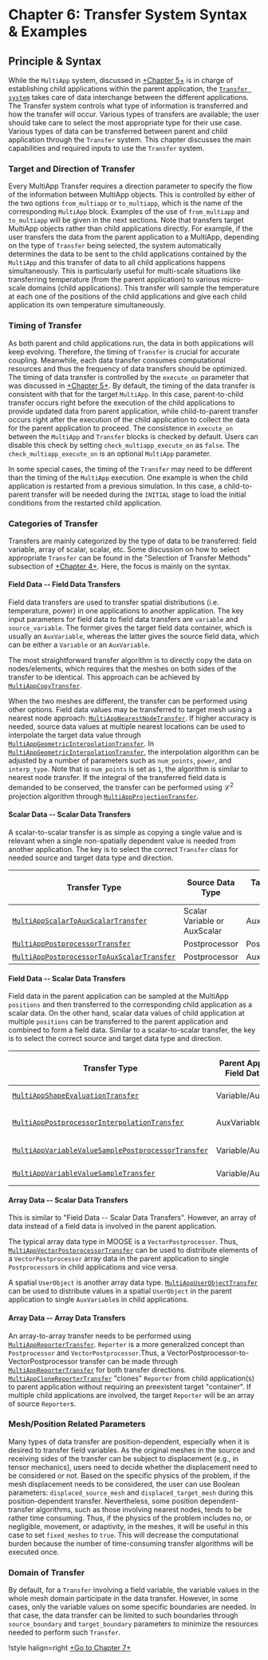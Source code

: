 # Chapter 6: Transfer System Syntax & Examples

## Principle & Syntax

While the `MultiApp` system, discussed in [+Chapter 5+](/chp_5_multiapps.md) is in charge of establishing child applications within the parent application, the [`Transfer system`](https://mooseframework.inl.gov/syntax/Transfers/index.html) takes care of data interchange between the different applications. The Transfer system controls what type of information is transferred and how the transfer will occur. Various types of transfers are available; the user should take care to select the most appropriate type for their use case. Various types of data can be transferred between parent and child application through the `Transfer` system. This chapter discusses the main capabilities and required inputs to use the `Transfer` system.

### Target and Direction of Transfer

Every MultiApp Transfer requires a direction parameter to specify the flow of the information between MultiApp objects. This is controlled by either of the two options `from_multiapp` or `to_multiapp`, which is the name of the corresponding `MultiApp` block. Examples of the use of `from_multiapp` and `to_multiapp` will be given in the next sections. Note that transfers target MultiApp objects rather than child applications directly. For example, if the user transfers the data from the parent application to a MultiApp, depending on the type of `Transfer` being selected, the system automatically determines the data to be sent to the child applications contained by the `MultiApp` and this transfer of data to all child applications happens simultaneously. This is particularly useful for multi-scale situations like transferring temperature (from the parent application) to various micro-scale domains (child applications). This transfer will sample the temperature at each one of the positions of the child applications and give each child application its own temperature simultaneously.

### Timing of Transfer

As both parent and child applications run, the data in both applications will keep evolving. Therefore, the timing of `Transfer` is crucial for accurate coupling. Meanwhile, each data transfer consumes computational resources and thus the frequency of data transfers should be optimized. The timing of data transfer is controlled by the `execute_on` parameter that was discussed in [+Chapter 5+](/chp_5_multiapps.md). By default, the timing of the data transfer is consistent with that for the target `MultiApp`. In this case, parent-to-child transfer occurs right before the execution of the child applications to provide updated data from parent application, while child-to-parent transfer occurs right after the execution of the child application to collect the data for the parent application to proceed. The consistence in `execute_on` between the `MultiApp` and `Transfer` blocks is checked by default. Users can disable this check by setting `check_multiapp_execute_on` as `false`. The `check_multiapp_execute_on` is an optional `MultiApp` parameter.

In some special cases, the timing of the `Transfer` may need to be different than the timing of the `MultiApp` execution. One example is when the child application is restarted from a previous simulation. In this case, a child-to-parent transfer will be needed during the `INITIAL` stage to load the initial conditions from the restarted child application.

### Categories of Transfer

Transfers are mainly categorized by the type of data to be transferred: field variable, array of scalar, scalar, etc. Some discussion on how to select appropriate `Transfer` can be found in the "Selection of Transfer Methods" subsection of [+Chapter 4+](/chp_4_workflow.md). Here, the focus is mainly on the syntax.

#### Field Data -- Field Data Transfers

Field data transfers are used to transfer spatial distributions (i.e. temperature, power) in one applications to another application. The key input parameters for field data to field data transfers are `variable` and `source_variable`. The former gives the target field data container, which is usually an `AuxVariable`, whereas the latter gives the source field data, which can be either a `Variable` or an `AuxVariable`.

The most straightforward transfer algorithm is to directly copy the data on nodes/elements, which requires that the meshes on both sides of the transfer to be identical. This approach can be achieved by [`MultiAppCopyTransfer`](https://mooseframework.inl.gov/source/transfers/MultiAppCopyTransfer.html).

When the two meshes are different, the transfer can be performed using other options. Field data values may be transferred to target mesh using a nearest node approach: [`MultiAppNearestNodeTransfer`](https://mooseframework.inl.gov/source/transfers/MultiAppNearestNodeTransfer.html). If higher accuracy is needed, source data values at multiple nearest locations can be used to interpolate the target data value through [`MultiAppGeometricInterpolationTransfer`](https://mooseframework.inl.gov/source/transfers/MultiAppGeometricInterpolationTransfer.html). In [`MultiAppGeometricInterpolationTransfer`](https://mooseframework.inl.gov/source/transfers/MultiAppGeometricInterpolationTransfer.html), the interpolation algorithm can be adjusted by a number of parameters such as `num_points`, `power`, and `interp_type`. Note that is `num_points` is set as `1`, the algorithm is similar to nearest node transfer. If the integral of the transferred field data is demanded to be conserved, the transfer can be performed using $\mathcal{L}^2$ projection algorithm through [`MultiAppProjectionTransfer`](https://mooseframework.inl.gov/source/transfers/MultiAppProjectionTransfer.html).

#### Scalar Data -- Scalar Data Transfers

A scalar-to-scalar transfer is as simple as copying a single value and is relevant when a single non-spatially dependent value is needed from another application. The key is to select the correct `Transfer` class for needed source and target data type and direction.

| Transfer Type | Source Data Type | Target Data Type | Parent-Child Direction |
| - | - | - | - |
| [`MultiAppScalarToAuxScalarTransfer`](https://mooseframework.inl.gov/source/transfers/MultiAppScalarToAuxScalarTransfer.html) | Scalar Variable or AuxScalar  | AuxScalar | Both |
| [`MultiAppPostprocessorTransfer`](https://mooseframework.inl.gov/source/transfers/MultiAppPostprocessorTransfer.html) | Postprocessor | Postprocessor | Both |
| [`MultiAppPostprocessorToAuxScalarTransfer`](https://mooseframework.inl.gov/source/transfers/MultiAppPostprocessorToAuxScalarTransfer.html) | Postprocessor | AuxScalar | Both |

#### Field Data -- Scalar Data Transfers

Field data in the parent application can be sampled at the MultiApp `positions` and then transferred to the corresponding child application as a scalar data. On the other hand, scalar data values of child application at multiple `positions` can be transferred to the parent application and combined to form a field data. Similar to a scalar-to-scalar transfer, the key is to select the correct source and target data type and direction.

| Transfer Type | Parent Application Field Data Type | Child Application Scalar Data Type | Parent-Child Direction | Comments |
| - | - | - | - | - |
| [`MultiAppShapeEvaluationTransfer`](https://mooseframework.inl.gov/source/transfers/MultiAppShapeEvaluationTransfer.html) | Variable/AuxVariable | Variable/AuxVariable | Both | best for `CentroidMultiApp` |
| [`MultiAppPostprocessorInterpolationTransfer`](https://mooseframework.inl.gov/source/transfers/MultiAppPostprocessorInterpolationTransfer.html) | AuxVariable | Postprocessor | child-to-parent |  |
| [`MultiAppVariableValueSamplePostprocessorTransfer`](https://mooseframework.inl.gov/source/transfers/MultiAppVariableValueSamplePostprocessorTransfer.html) | Variable/AuxVariable | Postprocessor | parent-to-child |  |
| [`MultiAppVariableValueSampleTransfer`](https://mooseframework.inl.gov/source/transfers/MultiAppVariableValueSampleTransfer.html) | Variable/AuxVariable | AuxVariable | parent-to-child |  |

#### Array Data -- Scalar Data Transfers

This is similar to "Field Data -- Scalar Data Transfers". However, an array of data instead of a field data is involved in the parent application.

The typical array data type in MOOSE is a `VectorPostprocessor`. Thus, [`MultiAppVectorPostprocessorTransfer`](https://mooseframework.inl.gov/source/transfers/MultiAppVectorPostprocessorTransfer.html) can be used to distribute elements of a `VectorPostprocessor` array data in the parent application to single `Postprocessor`s in child applications and vice versa.

A spatial `UserObject` is another array data type. [`MultiAppUserObjectTransfer`](https://mooseframework.inl.gov/source/transfers/MultiAppUserObjectTransfer.html) can be used to distribute values in a spatial `UserObject` in the parent application to single `AuxVariable`s in child applications.

#### Array Data -- Array Data Transfers

An array-to-array transfer needs to be performed using [`MultiAppReporterTransfer`](https://mooseframework.inl.gov/source/transfers/MultiAppReporterTransfer.html). `Reporter` is a more generalized concept than `Postprocessor` and `VectorPostprocessor`.Thus, a VectorPostprocessor-to-VectorPostprocessor transfer can be made through [`MultiAppReporterTransfer`](https://mooseframework.inl.gov/source/transfers/MultiAppReporterTransfer.html) for both transfer directions. [`MultiAppCloneReporterTransfer`](https://mooseframework.inl.gov/source/transfers/MultiAppCloneReporterTransfer.html) "clones" `Reporter` from child application(s) to parent application without requiring an preexistent target "container". If multiple child applications are involved, the target `Reporter` will be an array of source `Reporter`s.

### Mesh/Position Related Parameters

Many types of data transfer are position-dependent, especially when it is desired to transfer field variables. As the original meshes in the source and receiving sides of the transfer can be subject to displacement (e.g., in tensor mechanics), users need to decide whether the displacement need to be considered or not. Based on the specific physics of the problem, if the mesh displacement needs to be considered, the user can use Boolean parameters: `displaced_source_mesh` and `displaced_target_mesh` during this position-dependent transfer.
Nevertheless, some position dependent-transfer algorithms, such as those involving nearest nodes, tends to be rather time consuming. Thus, if the physics of the problem includes no, or negligible, movement, or adaptivity, in the meshes, it will be useful in this case to set `fixed_meshes` to `true`. This will decrease the computational burden because the number of time-consuming transfer algorithms will be executed once.

### Domain of Transfer

By default, for a `Transfer` involving a field variable, the variable values in the whole mesh domain participate in the data transfer. However, in some cases, only the variable values on some specific boundaries are needed. In that case, the data transfer can be limited to such boundaries through `source_boundary` and `target_boundary` parameters to minimize the resources needed to perform such `Transfer`.

!style halign=right
[+Go to Chapter 7+](/chp_7_adv_topics.md)
